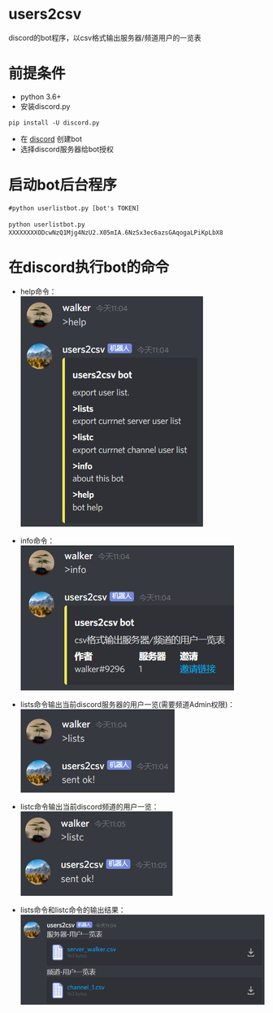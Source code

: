 # users2csv
discord的bot程序，以csv格式输出服务器/频道用户的一览表

# 前提条件
- python 3.6+
- 安装discord.py
```
pip install -U discord.py
```
- 在 [discord](https://discord.com/developers/applications/) 创建bot
- 选择discord服务器给bot授权

# 启动bot后台程序
```
#python userlistbot.py [bot's TOKEN]

python userlistbot.py XXXXXXXXODcwNzQ1Mjg4NzU2.X05mIA.6NzSx3ec6azsGAqogaLPiKpLbX8
```

# 在discord执行bot的命令

- help命令： <br>
![](https://github.com/walker9296/users2csv/blob/master/img/help.png?raw=true "help命令") <br>

- info命令： <br>
![](https://github.com/walker9296/users2csv/blob/master/img/info.png?raw=true "info命令") <br>

- lists命令输出当前discord服务器的用户一览(需要频道Admin权限)： <br>
![](https://github.com/walker9296/users2csv/blob/master/img/lists.png?raw=true "lists命令(需要频道Admin权限)") <br>

- listc命令输出当前discord频道的用户一览： <br>
![](https://github.com/walker9296/users2csv/blob/master/img/listc.png?raw=true "listc命令") <br>

- lists命令和listc命令的输出结果： <br>
![](https://github.com/walker9296/users2csv/blob/master/img/result.png?raw=true) <br>
